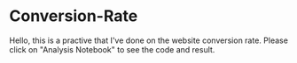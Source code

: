 # Conversion-Rate

Hello, this is a practive that I've done on the website conversion rate. Please click on "Analysis Notebook" to see the code and result.
